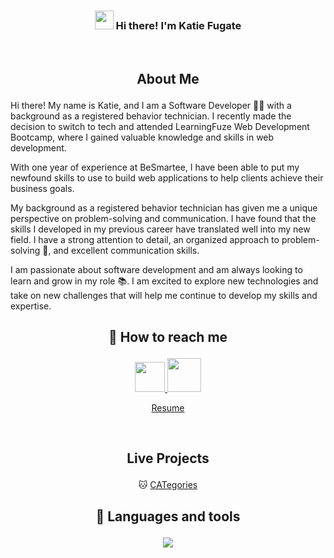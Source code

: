 ### <p align='center' ><img src="https://raw.githubusercontent.com/MartinHeinz/MartinHeinz/master/wave.gif" width="30px"> Hi there! I'm Katie Fugate </p>

&nbsp;  

## <p align='center'>About Me</p>

Hi there! My name is Katie, and I am a Software Developer 👩‍💻 with a background as a registered behavior technician. I recently made the decision to switch to tech and attended LearningFuze Web Development Bootcamp, where I gained valuable knowledge and skills in web development.

With one year of experience at BeSmartee, I have been able to put my newfound skills to use to build web applications to help clients achieve their business goals.

My background as a registered behavior technician has given me a unique perspective on problem-solving and communication. I have found that the skills I developed in my previous career have translated well into my new field. I have a strong attention to detail, an organized approach to problem-solving 🧩, and excellent communication skills.

I am passionate about software development and am always looking to learn and grow in my role 📚. I am excited to explore new technologies and take on new challenges that will help me continue to develop my skills and expertise.
&nbsp;  

## <p align='center'>💬 How to reach me </p>
<p align='center'>
  <a href='https://www.linkedin.com/in/katie-fugate/'>
    <img height="48" width="48" src="https://skillicons.dev/icons?i=linkedin&theme=dark" />
  </a>
  <a href='mailto:katiiierochelle@yahoo.com'>
    <img height="54" width="54" src="https://i.pinimg.com/originals/8f/c3/7b/8fc37b74b608a622588fbaa361485f32.png" />
  </a>
 </p>
 
 <p align='center'><a href='https://drive.google.com/file/d/1DGV0lX6Z-2MCEqZEqBAT-6bX3PuB-p4d/view?usp=sharing'>Resume</a></p>
 &nbsp;  
 
 ## <p align='center'>Live Projects</p>
 
 <p align='center'>🐱 <a align='center' href='https://katiefugate.github.io/CATegories/'>CATegories</a></p>

##  <p align='center'>🧰 Languages and tools </p>
<p align="center">
  <a href="https://skillicons.dev">
    <img src="https://skillicons.dev/icons?i=js,vue,php,mysql,html,css,react,nodejs" />
  </a>
</p>





<!--
**katiefugate/katiefugate** is a ✨ _special_ ✨ repository because its `README.md` (this file) appears on your GitHub profile.

Here are some ideas to get you started:

- 🔭 I’m currently working on ...
- 🌱 I’m currently learning ...
- 👯 I’m looking to collaborate on ...
- 🤔 I’m looking for help with ...
- 💬 Ask me about ...
- 📫 How to reach me: ...
- 😄 Pronouns: ...
- ⚡ Fun fact: ...
-->
